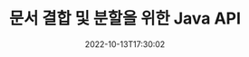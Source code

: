 ---
############################# Static ############################
layout: "product"
date: 2022-10-13T17:30:02
draft: false

product: "Merger"
product_tag: "merger"
platform: "Java"
platform_tag: "java"

############################# Head ############################
head_title: "자바 문서 병합 API | Word Excel PDF XPS EPUB 병합 및 제거"
head_description: "Java용 문서 병합 API. PDF, Microsoft Word, Excel, 프레젠테이션, Visio, XPS 및 EPUB 형식의 페이지 병합, 분할, 교환, 재정렬 및 삭제."

############################# Header ############################
title: "문서 결합 및 분할을 위한 Java API"
description: "이동 중에 페이지, 슬라이드 및 다이어그램을 결합, 리핑, 셔플, 잘라내기 또는 삭제할 수 있는 고성능 앱 개발."
button:
    enable: true

############################# SubMenu ############################
submenu:
    enable: true
    
    left:
        img_alt: "GroupDocs.Merger for Java"
        image: "https://www.groupdocs.cloud/templates/groupdocs/images/product-logos/groupdocs-merger-java.png"
        product: "GroupDocs.Merger"
        platform: "Java"

    middle:
        button:
            # button loop
            - link: "#overview"
              text: "개요"

            # button loop
            - link: "#features"
              text: "특징"

            # button loop
            - link: "#support"
              text: "지원하다"

            # button loop
            - link: "https://products.groupdocs.app/merger"
              text: "라이브 데모"

            # button loop
            - link: "https://purchase.groupdocs.com/pricing/merger/java"
              text: "가격"

    right:
        link_download: "https://downloads.groupdocs.com/merger"
        link_learn: "https://docs.groupdocs.com/merger/java/"
        link_buy: "https://purchase.groupdocs.com"

############################# Overview ############################
overview:
    enable: true
    content: |
      Java용 GroupDocs.Merger를 사용하면 Java로 최상위 비즈니스 응용 프로그램을 빠르게 개발할 수 있습니다. 약간의 코딩으로 Java 애플리케이션은 단일 페이지 또는 페이지, 슬라이드 및 다이어그램의 배치를 병합, 추출, 셔플, 잘라내기 및 삭제할 수 있습니다. 암호 보호를 적용하거나 제거하여 알려진 형식과 알 수 없는 형식의 보안 파일에 대해 병합 작업을 수행할 수도 있습니다.  

      
    tabs:
      enable: true
      
      ## TAB ONE ##
      tab_one:
        description: |
          다음은 Java용 GroupDocs.Merger의 개요입니다.
      
        left:
          enable: true
          icon: "fab fa-html5"
          title: "문서 작업"
          content: |
            * 페이지 순서 변경
            * 페이지 제거 또는 삭제
            * 문서 분할 또는 나누기
            * 두 페이지를 바꾸거나 섞습니다.
            * 단일 또는 여러 페이지 자르기
            * 여러 문서 결합
        
        right:
          enable: true
          icon: "fab fa-html5"
          title: "보안 운영"
          content: |
            * 문서 보안 설정
            * 문서 보안 상태 확인
            * 문서 비밀번호 설정
            * 문서 비밀번호 업데이트
            * 문서 비밀번호 제거
      
      ## TAB TWO ##
      tab_two:
        description: |
          Java용 GroupDocs.Merger는 다음 [문서 파일 형식](https://docs.groupdocs.com/merger/java/supported-document-formats/) 병합을 지원합니다.

        left:
          enable: true
          table:
            # table loop
            - title: "Microsoft Office"
              content: |
                * **Word:** DOC, DOCX, DOCM, DOT, DOTX, DOTM, RTF, TXT
                * **Excel:** XLS, XLSX, XLSM, XLSB, XLTM, XLT, XLTM, XLTX, XLAM, SXC, SpreadsheetML
                * **PowerPoint:** PPT, PPTX, PPS, PPSX, PPSM, POT, POTM, POTX, PPTM
                * **OneNote:** ONE

        right:
          enable: true
          table:
            # table loop
            - title: "OpenDocument 및 기타 형식"
              content: |
                * **OpenDocument 형식**: ODT, OTT, ODP, OTP, ODS
                * **고정 레이아웃**: PDF, XPS
                * **이미지**: BMP, PNG, TIFF
                * **웹**: HTML, MHT, MHTML
                * **텍스트**: TXT, CSV, TSV
                * **라텍스**: TEX
                * **전자책**: EPUB

      ## TAB THREE ##
      tab_three:
        description: |
          Java용 GroupDocs.Merger는 다음 운영 체제, 프레임워크 및 패키지 관리자를 지원합니다.
        
        left:
          enable: true
          table:
            # table loop
            - icon: "fab fa-windows"
              title: "운영체제"
              content: |
                * Microsoft Windows Desktop
                * Microsoft Windows Server
                * Linux
                * MacOS

            # table loop
            - icon: "fas fa-code"
              title: "지원되는 프레임워크"
              content: |
                * Java 7 (1.7)
                * Java 8 (1.8)
                * Java 10
                * Java 11 and above

        right:
          enable: true
          table:
            # table loop
            - icon: "fas fa-box"
              title: "패키지 관리자"
              content: |
                * Maven

            # table loop
            - icon: "fas fa-tools"
              title: "개발 환경"
              content: |
                * NetBeans
                * IntelliJ IDEA
                * Eclipse
                
                

############################# Features ############################
features:
    enable: true
    title: "Java 기능을 위한 GroupDocs.Merger"

    feature:
      # feature loop
      - icon: "fas fa-copy"
        content: "다양한 페이지, 슬라이드 및 다이어그램을 단일 파일로 병합"
       
      # feature loop
      - icon: "fas fa-eye"
        content: "대용량 문서를 여러 개의 작은 파일로 추출 및 분할"

      # feature loop
      - icon: "fas fa-bolt"
        content: "페이지, 슬라이드 또는 다이어그램 셔플 및 재구성"
      
      # feature loop
      - icon: "fas fa-file-powerpoint"
        content: "문서 내에서 서로 간에 두 페이지, 슬라이드 또는 다이어그램 교환 및 교환"

      # feature loop
      - icon: "fas fa-code"
        content: "특정 페이지, 슬라이드 또는 다이어그램을 제거하여 문서 자르기 및 다듬기"

      # feature loop
      - icon: "fas fa-cloud"
        content: "페이지, 슬라이드 또는 다이어그램의 단일 또는 컬렉션 삭제"

      # feature loop
      - icon: "fas fa-remove-format"
        content: "많은 수의 문서를 일괄적으로 연결 및 병합"

      # feature loop
      - icon: "fas fa-comment-slash"
        content: "문서가 암호로 보호되어 있으면 프로그래밍 방식으로 Java에서 확인"

      # feature loop
      - icon: "fas fa-location-arrow"
        content: "알려지거나 알려지지 않은 문서 형식의 암호 설정, 재설정 및 삭제"

      # feature loop
      - icon: "fas fa-border-all"
        content: "하나의 텍스트 파일을 줄 번호로 여러 개로 분할"

      # feature loop
      - icon: "fas fa-wrench"
        content: "문서 페이지의 이미지 표현 가져오기"

      # feature loop
      - icon: "fas fa-columns"
        content: "형식이 다른 여러 문서를 하나의 PDF 파일로 병합"

      # feature loop
      - icon: "fas fa-file-word"
        content: "PDF, Word, Excel, PowerPoint 및 문서 형식 열기에 OLE 개체 삽입"

      # feature loop
      - icon: "fas fa-envelope"
        content: "PDF 문서에 프로그래밍 방식으로 파일 첨부"

      # feature loop
      - icon: "fas fa-print"
        content: "OLE 개체를 통해 다이어그램에 문서 추가"

      # feature loop
      - icon: "fas fa-file-archive"
        content: "다양한 유형의 문서(DOC, XLS, PPT 등)를 단일 PDF 파일로 병합"

      # feature loop
      - icon: "fas fa-lock"
        content: "OLE 개체를 Microsoft Word, Excel, Presentation 및 OpenDocument 파일 형식으로 쉽게 가져오기"

      # feature loop
      - icon: "fas fa-file-code"
        content: "OLE 개체를 통해 다이어그램 페이지에 다른 문서 추가"

    more_feature:
      # more_feature_loop
      - title: "문서에서 원하는 페이지 제거"
        content: |
          Java API용 GroupDocs.Merger를 사용하면 문서에서 원하지 않는 페이지를 선택하고 삭제할 수 있습니다.
      
      # more_feature_loop
      - title: "알 수 없는 문서 형식의 암호 확인"
        content: "특정 문서의 형식을 알 수 없는 경우에도 GroupDocs.Merger for Java를 사용하면 문서 암호를 확인 및 검색할 수 있습니다."

      # more_feature_loop
      - title: "알려진 형식의 암호로 보호된 문서 결"
        content: "Java API용 GroupDocs.Merger를 사용하면 알려진 형식과 알려지지 않은 형식의 문서 목록을 가져올 수 있습니다."

############################# Support ############################
support:
    enable: true

############################# Solutions ############################
solutions:
    enable: true
    title: "GroupDocs.Merger는 다른 인기 있는 개발 환경을 위한 문서 보기 API를 제공합니다."

    solution:
        # solution loop
        - img_alt: "GroupDocs.Merger for .NET"
          image: "https://www.groupdocs.cloud/templates/groupdocs/images/product-logos/groupdocs-merger-net.png"
          product: "GroupDocs.Merger"
          platform: ".NET"
          link: "/merger/net/"

############################# Back to top ###############################
back_to_top:
  enable: true
---